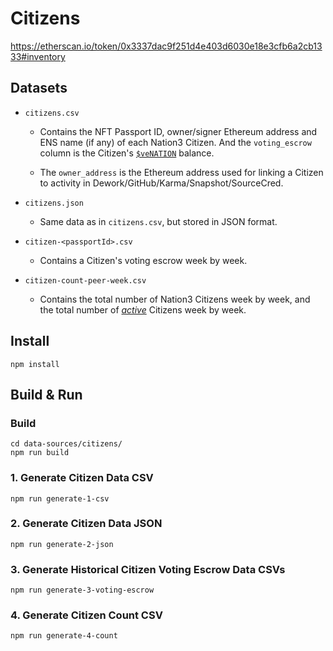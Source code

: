 # Citizens

https://etherscan.io/token/0x3337dac9f251d4e403d6030e18e3cfb6a2cb1333#inventory

## Datasets
    
- `citizens.csv`

    - Contains the NFT Passport ID, owner/signer Ethereum address and ENS name (if any) of each Nation3 Citizen.  And the `voting_escrow` column is the Citizen's [`$veNATION`](https://wiki.nation3.org/token/#venation) balance.

    - The `owner_address` is the Ethereum address used for linking a Citizen to activity in Dework/GitHub/Karma/Snapshot/SourceCred.

- `citizens.json`

    - Same data as in `citizens.csv`, but stored in JSON format.

- `citizen-<passportId>.csv`

    - Contains a Citizen's voting escrow week by week.

- `citizen-count-peer-week.csv`

    - Contains the total number of Nation3 Citizens week by week, and the total number of [_active_](https://github.com/nation3/nationcred-datasets/tree/main/nationcred#definition-of-active) Citizens week by week.

## Install

```
npm install
```

## Build & Run

### Build

```
cd data-sources/citizens/
npm run build
```

### 1. Generate Citizen Data CSV

```
npm run generate-1-csv
```

### 2. Generate Citizen Data JSON

```
npm run generate-2-json
```

### 3. Generate Historical Citizen Voting Escrow Data CSVs

```
npm run generate-3-voting-escrow
```

### 4. Generate Citizen Count CSV

```
npm run generate-4-count
```
